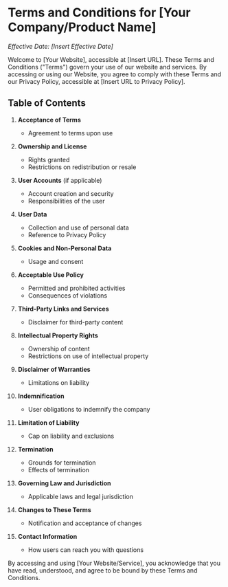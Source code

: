 # Terms and Conditions for [Your Company/Product Name]

*Effective Date: [Insert Effective Date]*

Welcome to [Your Website], accessible at [Insert URL]. These Terms and Conditions ("Terms") govern your use of our website and services. By accessing or using our Website, you agree to comply with these Terms and our Privacy Policy, accessible at [Insert URL to Privacy Policy].

## Table of Contents

1. **Acceptance of Terms**
    - Agreement to terms upon use

2. **Ownership and License**
    - Rights granted
    - Restrictions on redistribution or resale

3. **User Accounts** (if applicable)
    - Account creation and security
    - Responsibilities of the user

4. **User Data**
    - Collection and use of personal data
    - Reference to Privacy Policy

5. **Cookies and Non-Personal Data**
    - Usage and consent

6. **Acceptable Use Policy**
    - Permitted and prohibited activities
    - Consequences of violations

7. **Third-Party Links and Services**
    - Disclaimer for third-party content

8. **Intellectual Property Rights**
    - Ownership of content
    - Restrictions on use of intellectual property

9. **Disclaimer of Warranties**
   - Limitations on liability

10. **Indemnification**
    - User obligations to indemnify the company

11. **Limitation of Liability**
    - Cap on liability and exclusions

12. **Termination**
    - Grounds for termination
    - Effects of termination

13. **Governing Law and Jurisdiction**
    - Applicable laws and legal jurisdiction

14. **Changes to These Terms**
    - Notification and acceptance of changes

15. **Contact Information**
    - How users can reach you with questions

By accessing and using [Your Website/Service], you acknowledge that you have read, understood, and agree to be bound by these Terms and Conditions.